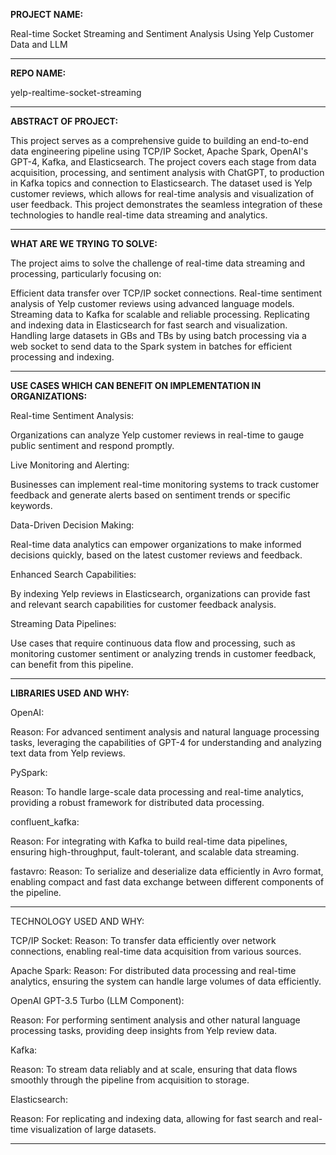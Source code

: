 **PROJECT NAME:**

Real-time Socket Streaming and Sentiment Analysis Using Yelp Customer Data and LLM 

------------------------------------------------------------------------------------------------

**REPO NAME:**

yelp-realtime-socket-streaming

------------------------------------------------------------------------------------------------

**ABSTRACT OF PROJECT:**

This project serves as a comprehensive guide to building an end-to-end data engineering pipeline using TCP/IP Socket, Apache Spark, OpenAI's GPT-4, Kafka, and Elasticsearch. The project covers each stage from data acquisition, processing, and sentiment analysis with ChatGPT, to production in Kafka topics and connection to Elasticsearch. The dataset used is Yelp customer reviews, which allows for real-time analysis and visualization of user feedback. This project demonstrates the seamless integration of these technologies to handle real-time data streaming and analytics.

------------------------------------------------------------------------------------------------

**WHAT ARE WE TRYING TO SOLVE:**

The project aims to solve the challenge of real-time data streaming and processing, particularly
focusing on:


Efficient data transfer over TCP/IP socket connections.
Real-time sentiment analysis of Yelp customer reviews using advanced language models.
Streaming data to Kafka for scalable and reliable processing.
Replicating and indexing data in Elasticsearch for fast search and visualization.
Handling large datasets in GBs and TBs by using batch processing via a web socket to send data
to the Spark system in batches for efficient processing and indexing.

------------------------------------------------------------------------------------------------

**USE CASES WHICH CAN BENEFIT ON IMPLEMENTATION IN ORGANIZATIONS:**

Real-time Sentiment Analysis:

Organizations can analyze Yelp customer reviews in real-time to gauge public sentiment and
respond promptly.

Live Monitoring and Alerting:

Businesses can implement real-time monitoring systems to track customer feedback and generate 
alerts based on sentiment trends or specific keywords.

Data-Driven Decision Making:

Real-time data analytics can empower organizations to make informed decisions quickly, based
on the latest customer reviews and feedback.

Enhanced Search Capabilities:

By indexing Yelp reviews in Elasticsearch, organizations can provide fast and relevant search
capabilities for customer feedback analysis.

Streaming Data Pipelines:

Use cases that require continuous data flow and processing, such as monitoring customer 
sentiment or analyzing trends in customer feedback, can benefit from this pipeline.

------------------------------------------------------------------------------------------------

**LIBRARIES USED AND WHY:**

OpenAI:

Reason: For advanced sentiment analysis and natural language processing tasks, leveraging
the capabilities of GPT-4 for understanding and analyzing text data from Yelp reviews.

PySpark:

Reason: To handle large-scale data processing and real-time analytics, providing a robust 
framework for distributed data processing.

confluent_kafka:

Reason: For integrating with Kafka to build real-time data pipelines, ensuring 
high-throughput, fault-tolerant, and scalable data streaming.

fastavro:
Reason: To serialize and deserialize data efficiently in Avro format, enabling compact 
and fast data exchange between different components of the pipeline.

------------------------------------------------------------------------------------------------

TECHNOLOGY USED AND WHY:

TCP/IP Socket:
Reason: To transfer data efficiently over network connections, enabling real-time data acquisition 
from various sources.

Apache Spark:
Reason: For distributed data processing and real-time analytics, ensuring the system can handle 
large volumes of data efficiently.

OpenAI GPT-3.5 Turbo (LLM Component):

Reason: For performing sentiment analysis and other natural language processing tasks, providing
deep insights from Yelp review data.

Kafka:

Reason: To stream data reliably and at scale, ensuring that data flows smoothly through the pipeline
from acquisition to storage.

Elasticsearch:

Reason: For replicating and indexing data, allowing for fast search and real-time visualization
of large datasets.

------------------------------------------------------------------------------------------------




